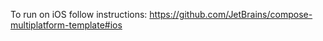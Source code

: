 To run on iOS follow instructions: https://github.com/JetBrains/compose-multiplatform-template#ios

